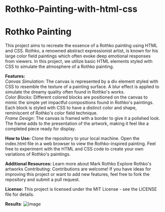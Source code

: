 # Rothko-Painting-with-html-css

# Rothko Painting
This project aims to recreate the essence of a Rothko painting using HTML and CSS. Rothko, a renowned abstract expressionist artist, is known for his large color field paintings which often evoke deep emotional responses from viewers. In this project, we utilize basic HTML elements styled with CSS to simulate the atmosphere of a Rothko painting.

**Features:**<br>
_Canvas Simulation:_ The canvas is represented by a div element styled with CSS to resemble the texture of a painting surface. A blur effect is applied to simulate the dreamy quality often found in Rothko's works.<br> _Color Blocks:_ Different colored blocks are positioned on the canvas to mimic the simple yet impactful compositions found in Rothko's paintings. Each block is styled with CSS to have a distinct color and shape, reminiscent of Rothko's color field technique.<br> _Frame Design:_ The canvas is framed with a border to give it a polished look. The frame adds to the presentation of the artwork, making it feel like a completed piece ready for display.<br>


**How to Use:**
Clone the repository to your local machine.
Open the index.html file in a web browser to view the Rothko-inspired painting.
Feel free to experiment with the HTML and CSS code to create your own variations of Rothko's paintings.<br>


**Additional Resources:**
Learn more about Mark Rothko
Explore Rothko's artworks
Contributing:
Contributions are welcome! If you have ideas for improving this project or want to add new features, feel free to fork the repository and submit a pull request.<br>


**License:**
This project is licensed under the MIT License - see the LICENSE file for details.<br>

**Results**:
![image](https://github.com/AlizayAyesha/Rothko-Painting-with-html-css/assets/68489612/7884770e-d5b4-44c8-9d98-323aca2a0a3e)


